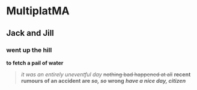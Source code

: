 # MultiplatMA
## Jack and Jill
### went up the hill
**to fetch a pail of water**
>*it was an entirely uneventful day*
>~~nothing bad happened at all~~
>**recent rumours of an accident are _so, so_ wrong**
>***have a nice day, citizen***
